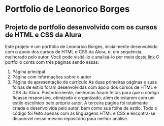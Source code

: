 # Portfolio de Leonorico Borges
## Projeto de portfolio desenvolvido com os cursos de HTML e CSS da Alura
Este projeto é um portfolio de Leonorico Borges, inicialmente desenvolvido com o apoio dos cursos de HTML e CSS da Alura, e, em sequência, melhorado pelo autor. Você pode visitá-lo e analisá-lo por meio [deste link](https://portfolio-leonorico-borges.vercel.app/)
O portfolio conta com três páginas sendo essas:
1. Página principal
2. Página com informações sobre o autor
3. Página de apresentação de currículo
As duas primeiras páginas e suas folhas de estilo foram desenvolvidas com apoio dos cursos de HTML e CSS da Alura. Posteriormente, melhorias foram feitas para que o código ficasse responsivo, otimizado e organizado, além de estarem com um estilo escolhido pelo próprio autor.
A terceira página foi totalmente criada e desenvolvida pelo autor, bem como sua folha de estilo.
Todo o código foi feito apenas com as linguagens HTML e CSS e encontra-se disponível nesse mesmo repositório para melhor análise.
